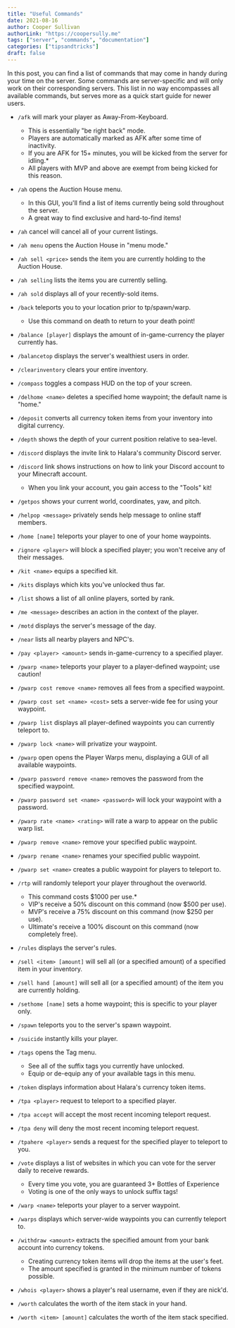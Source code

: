 ```yaml
---
title: "Useful Commands"
date: 2021-08-16
author: Cooper Sullivan
authorLink: "https://coopersully.me"
tags: ["server", "commands", "documentation"]
categories: ["tipsandtricks"]
draft: false
---
```


In this post, you can find a list of commands that may come in handy during your time on the server.
Some commands are server-specific and will only work on their corresponding servers.
This list in no way encompasses all available commands, but serves more as a quick start guide for newer users.

- ``/afk`` will mark your player as Away-From-Keyboard.
	- This is essentially "be right back" mode.
	- Players are automatically marked as AFK after some time of inactivity.
	- If you are AFK for 15+ minutes, you will be kicked from the server for idling.*
	- All players with MVP and above are exempt from being kicked for this reason.

- ``/ah`` opens the Auction House menu.
	- In this GUI, you'll find a list of items currently being sold throughout the server. 
	- A great way to find exclusive and hard-to-find items!

- ``/ah`` cancel will cancel all of your current listings.

- ``/ah menu`` opens the Auction House in "menu mode."

- ``/ah sell <price>`` sends the item you are currently holding to the Auction House.

- ``/ah selling`` lists the items you are currently selling.

- ``/ah sold`` displays all of your recently-sold items.

- ``/back`` teleports you to your location prior to tp/spawn/warp.
	- Use this command on death to return to your death point!

- ``/balance [player]`` displays the amount of in-game-currency the player currently has.

- ``/balancetop`` displays the server's wealthiest users in order.

- ``/clearinventory`` clears your entire inventory.

- ``/compass`` toggles a compass HUD on the top of your screen.

- ``/delhome <name>`` deletes a specified home waypoint; the default name is "home."

- ``/deposit`` converts all currency token items from your inventory into digital currency.

- ``/depth`` shows the depth of your current position relative to sea-level.

- ``/discord`` displays the invite link to Halara's community Discord server.

- ``/discord`` link shows instructions on how to link your Discord account to your Minecraft account.
	- When you link your account, you gain access to the "Tools" kit!

- ``/getpos`` shows your current world, coordinates, yaw, and pitch.

- ``/helpop <message>`` privately sends help message to online staff members.

- ``/home [name]`` teleports your player to one of your home waypoints.

- ``/ignore <player>`` will block a specified player; you won't receive any of their messages.

- ``/kit <name>`` equips a specified kit.

- ``/kits`` displays which kits you've unlocked thus far.

- ``/list`` shows a list of all online players, sorted by rank.

- ``/me <message>`` describes an action in the context of the player.

- ``/motd`` displays the server's message of the day.

- ``/near`` lists all nearby players and NPC's.

- ``/pay <player> <amount>`` sends in-game-currency to a specified player.

- ``/pwarp <name>`` teleports your player to a player-defined waypoint; use caution!

- ``/pwarp cost remove <name>`` removes all fees from a specified waypoint.

- ``/pwarp cost set <name> <cost>`` sets a server-wide fee for using your waypoint.

- ``/pwarp list`` displays all player-defined waypoints you can currently teleport to.

- ``/pwarp lock <name>`` will privatize your waypoint.

- ``/pwarp`` open opens the Player Warps menu, displaying a GUI of all available waypoints.

- ``/pwarp password remove <name>`` removes the password from the specified waypoint.

- ``/pwarp password set <name> <password>`` will lock your waypoint with a password.

- ``/pwarp rate <name> <rating>`` will rate a warp to appear on the public warp list.

- ``/pwarp remove <name>`` remove your specified public waypoint.

- ``/pwarp rename <name>`` renames your specified public waypoint.

- ``/pwarp set <name>`` creates a public waypoint for players to teleport to.

- ``/rtp`` will randomly teleport your player throughout the overworld.
	- This command costs $1000 per use.*
	- VIP's receive a 50% discount on this command (now $500 per use).
	- MVP's receive a 75% discount on this command (now $250 per use).
	- Ultimate's receive a 100% discount on this command (now completely free).

- ``/rules`` displays the server's rules.

- ``/sell <item> [amount]`` will sell all (or a specified amount) of a specified item in your inventory.

- ``/sell hand [amount]`` will sell all (or a specified amount) of the item you are currently holding.

- ``/sethome [name]`` sets a home waypoint; this is specific to your player only.

- ``/spawn`` teleports you to the server's spawn waypoint.

- ``/suicide`` instantly kills your player.

- ``/tags`` opens the Tag menu.
	- See all of the suffix tags you currently have unlocked.
	- Equip or de-equip any of your available tags in this menu.

- ``/token`` displays information about Halara's currency token items.

- ``/tpa <player>`` request to teleport to a specified player.

- ``/tpa accept`` will accept the most recent incoming teleport request.

- ``/tpa deny`` will deny the most recent incoming teleport request.

- ``/tpahere <player>`` sends a request for the specified player to teleport to you.

- ``/vote`` displays a list of websites in which you can vote for the server daily to receive rewards.
	- Every time you vote, you are guaranteed 3+ Bottles of Experience
	- Voting is one of the only ways to unlock suffix tags!

- ``/warp <name>`` teleports your player to a server waypoint.

- ``/warps`` displays which server-wide waypoints you can currently teleport to.

- ``/withdraw <amount>`` extracts the specified amount from your bank account into currency tokens.
	- Creating currency token items will drop the items at the user's feet.
	- The amount specified is granted in the minimum number of tokens possible.
	
- ``/whois <player>`` shows a player's real username, even if they are nick'd.

- ``/worth`` calculates the worth of the item stack in your hand.

- ``/worth <item> [amount]`` calculates the worth of the item stack specified.